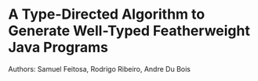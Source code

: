 # A Type-Directed Algorithm to Generate Well-Typed Featherweight Java Programs
Authors: Samuel Feitosa, Rodrigo Ribeiro, Andre Du Bois
